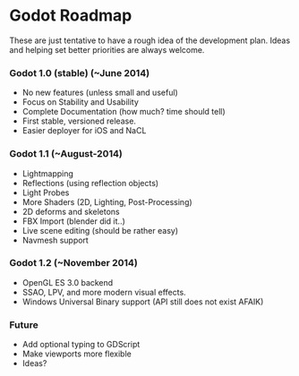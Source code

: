 # Godot Roadmap

These are just tentative to have a rough idea of the development plan. Ideas and helping set better priorities are always welcome.

### Godot 1.0 (stable) (~June 2014)

* No new features (unless small and useful)
* Focus on Stability and Usability
* Complete Documentation (how much? time should tell)
* First stable, versioned release.
* Easier deployer for iOS and NaCL

### Godot 1.1 (~August-2014)

* Lightmapping
* Reflections (using reflection objects)
* Light Probes
* More Shaders (2D, Lighting, Post-Processing)
* 2D deforms and skeletons
* FBX Import (blender did it..)
* Live scene editing (should be rather easy)
* Navmesh support

### Godot 1.2 (~November 2014)

* OpenGL ES 3.0 backend
* SSAO, LPV, and more modern visual effects.
* Windows Universal Binary support (API still does not exist AFAIK)

### Future

* Add optional typing to GDScript
* Make viewports more flexible
* Ideas?